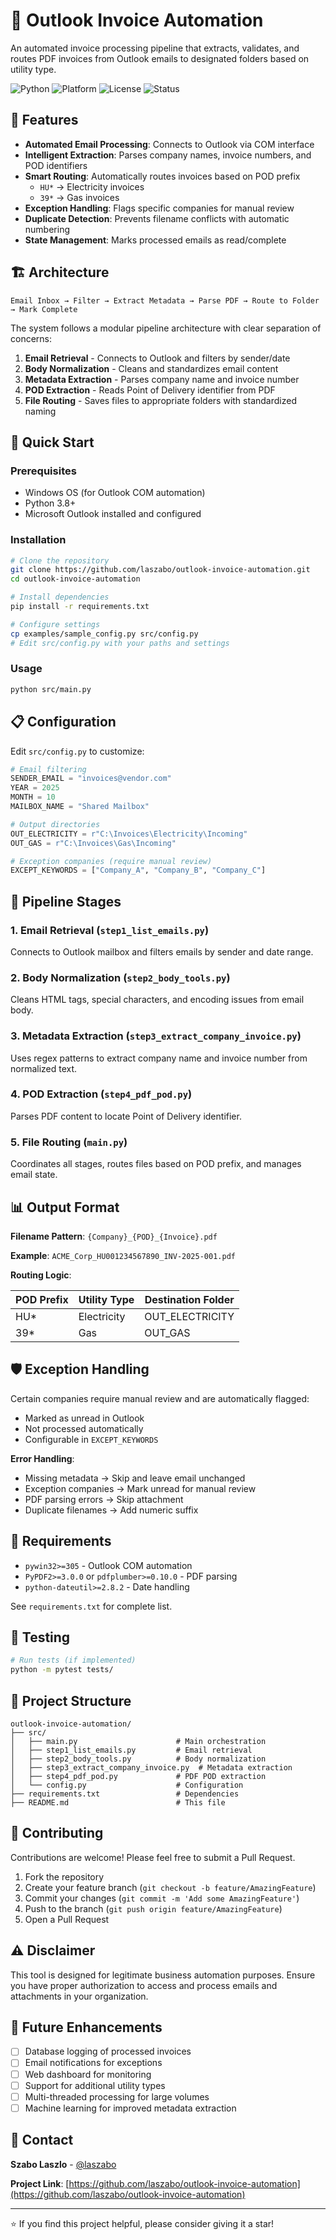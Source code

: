 # 📧 Outlook Invoice Automation

An automated invoice processing pipeline that extracts, validates, and routes PDF invoices from Outlook emails to designated folders based on utility type.

![Python](https://img.shields.io/badge/python-3.8+-blue.svg)
![Platform](https://img.shields.io/badge/platform-Windows-lightgrey.svg)
![License](https://img.shields.io/badge/license-MIT-green.svg)
![Status](https://img.shields.io/badge/status-active-success.svg)

## 🎯 Features

- **Automated Email Processing**: Connects to Outlook via COM interface
- **Intelligent Extraction**: Parses company names, invoice numbers, and POD identifiers
- **Smart Routing**: Automatically routes invoices based on POD prefix
  - `HU*` → Electricity invoices
  - `39*` → Gas invoices
- **Exception Handling**: Flags specific companies for manual review
- **Duplicate Detection**: Prevents filename conflicts with automatic numbering
- **State Management**: Marks processed emails as read/complete

## 🏗️ Architecture

```
Email Inbox → Filter → Extract Metadata → Parse PDF → Route to Folder → Mark Complete
```

The system follows a modular pipeline architecture with clear separation of concerns:

1. **Email Retrieval** - Connects to Outlook and filters by sender/date
2. **Body Normalization** - Cleans and standardizes email content
3. **Metadata Extraction** - Parses company name and invoice number
4. **POD Extraction** - Reads Point of Delivery identifier from PDF
5. **File Routing** - Saves files to appropriate folders with standardized naming

## 🚀 Quick Start

### Prerequisites

- Windows OS (for Outlook COM automation)
- Python 3.8+
- Microsoft Outlook installed and configured

### Installation

```bash
# Clone the repository
git clone https://github.com/laszabo/outlook-invoice-automation.git
cd outlook-invoice-automation

# Install dependencies
pip install -r requirements.txt

# Configure settings
cp examples/sample_config.py src/config.py
# Edit src/config.py with your paths and settings
```

### Usage

```bash
python src/main.py
```

## 📋 Configuration

Edit `src/config.py` to customize:

```python
# Email filtering
SENDER_EMAIL = "invoices@vendor.com"
YEAR = 2025
MONTH = 10
MAILBOX_NAME = "Shared Mailbox"

# Output directories
OUT_ELECTRICITY = r"C:\Invoices\Electricity\Incoming"
OUT_GAS = r"C:\Invoices\Gas\Incoming"

# Exception companies (require manual review)
EXCEPT_KEYWORDS = ["Company_A", "Company_B", "Company_C"]
```

## 🔧 Pipeline Stages

### 1. Email Retrieval (`step1_list_emails.py`)
Connects to Outlook mailbox and filters emails by sender and date range.

### 2. Body Normalization (`step2_body_tools.py`)
Cleans HTML tags, special characters, and encoding issues from email body.

### 3. Metadata Extraction (`step3_extract_company_invoice.py`)
Uses regex patterns to extract company name and invoice number from normalized text.

### 4. POD Extraction (`step4_pdf_pod.py`)
Parses PDF content to locate Point of Delivery identifier.

### 5. File Routing (`main.py`)
Coordinates all stages, routes files based on POD prefix, and manages email state.

## 📊 Output Format

**Filename Pattern**: `{Company}_{POD}_{Invoice}.pdf`

**Example**: `ACME_Corp_HU001234567890_INV-2025-001.pdf`

**Routing Logic**:

| POD Prefix | Utility Type | Destination Folder |
|------------|--------------|-------------------|
| HU*        | Electricity  | OUT_ELECTRICITY   |
| 39*        | Gas          | OUT_GAS           |

## 🛡️ Exception Handling

Certain companies require manual review and are automatically flagged:
- Marked as unread in Outlook
- Not processed automatically
- Configurable in `EXCEPT_KEYWORDS`

**Error Handling**:
- Missing metadata → Skip and leave email unchanged
- Exception companies → Mark unread for manual review
- PDF parsing errors → Skip attachment
- Duplicate filenames → Add numeric suffix

## 📝 Requirements

- `pywin32>=305` - Outlook COM automation
- `PyPDF2>=3.0.0` or `pdfplumber>=0.10.0` - PDF parsing
- `python-dateutil>=2.8.2` - Date handling

See `requirements.txt` for complete list.

## 🧪 Testing

```bash
# Run tests (if implemented)
python -m pytest tests/
```

## 📁 Project Structure

```
outlook-invoice-automation/
├── src/
│   ├── main.py                      # Main orchestration
│   ├── step1_list_emails.py         # Email retrieval
│   ├── step2_body_tools.py          # Body normalization
│   ├── step3_extract_company_invoice.py  # Metadata extraction
│   ├── step4_pdf_pod.py             # PDF POD extraction
│   └── config.py                    # Configuration
├── requirements.txt                 # Dependencies
├── README.md                        # This file
```

## 🤝 Contributing

Contributions are welcome! Please feel free to submit a Pull Request.

1. Fork the repository
2. Create your feature branch (`git checkout -b feature/AmazingFeature`)
3. Commit your changes (`git commit -m 'Add some AmazingFeature'`)
4. Push to the branch (`git push origin feature/AmazingFeature`)
5. Open a Pull Request

## ⚠️ Disclaimer

This tool is designed for legitimate business automation purposes. Ensure you have proper authorization to access and process emails and attachments in your organization.

## 🔮 Future Enhancements

- [ ] Database logging of processed invoices
- [ ] Email notifications for exceptions
- [ ] Web dashboard for monitoring
- [ ] Support for additional utility types
- [ ] Multi-threaded processing for large volumes
- [ ] Machine learning for improved metadata extraction

## 📧 Contact

**Szabo Laszlo** - [@laszabo](https://www.linkedin.com/in/laszabo)

**Project Link**: [https://github.com/laszabo/outlook-invoice-automation](https://github.com/laszabo/outlook-invoice-automation)

---

⭐ If you find this project helpful, please consider giving it a star!
